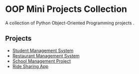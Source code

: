 # OOP Mini Projects Collection

A collection of Python Object-Oriented Programming projects .

## Projects
- [Student Management System](./student-management-system/) 
- [Restaurant Management System](./restaurant-management/) 
- [School Management Project](./school-management/) 
- [Ride Sharing App](./ride-sharing-app/) 
